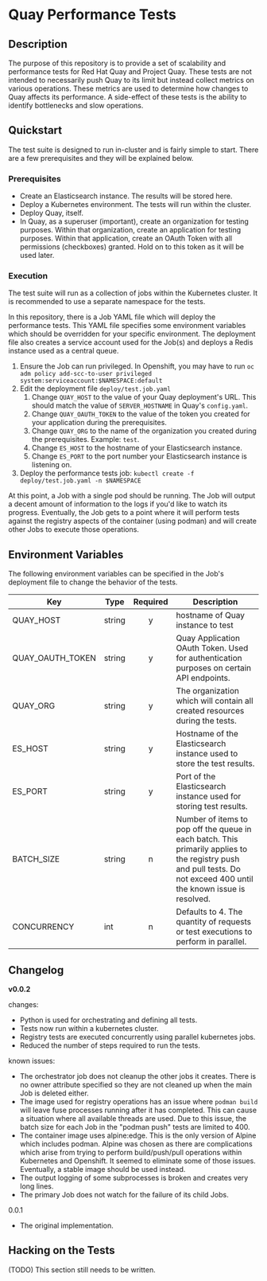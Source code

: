 # Quay Performance Tests

## Description

The purpose of this repository is to provide a set of scalability and
performance tests for Red Hat Quay and Project Quay. These tests are not
intended to necessarily push Quay to its limit but instead collect metrics on
various operations. These metrics are used to determine how changes to Quay
affects its performance. A side-effect of these tests is the ability to
identify bottlenecks and slow operations.

## Quickstart

The test suite is designed to run in-cluster and is fairly simple to start.
There are a few prerequisites and they will be explained below.

### Prerequisites

- Create an Elasticsearch instance. The results will be stored here.
- Deploy a Kubernetes environment. The tests will run within the cluster.
- Deploy Quay, itself.
- In Quay, as a superuser (important), create an organization for testing
  purposes. Within that organization, create an application for testing
  purposes. Within that application, create an OAuth Token with all
  permissions (checkboxes) granted. Hold on to this token as it will be used
  later.

### Execution

The test suite will run as a collection of jobs within the Kubernetes cluster.
It is recommended to use a separate namespace for the tests.

In this repository, there is a Job YAML file which will deploy the performance
tests. This YAML file specifies some environment variables which should be
overridden for your specific environment. The deployment file also creates
a service account used for the Job(s) and deploys a Redis instance used as a
central queue.

1. Ensure the Job can run privileged. In Openshift, you may have to run
   `oc adm policy add-scc-to-user privileged system:serviceaccount:$NAMESPACE:default`
2. Edit the deployment file `deploy/test.job.yaml`
   1. Change `QUAY_HOST` to the value of your Quay deployment's URL. This
      should match the value of `SERVER_HOSTNAME` in Quay's `config.yaml`.
   2. Change `QUAY_OAUTH_TOKEN` to the value of the token you created for
      your application during the prerequisites.
   3. Change `QUAY_ORG` to the name of the organization you created during
      the prerequisites. Example: `test`.
   4. Change `ES_HOST` to the hostname of your Elasticsearch instance.
   5. Change `ES_PORT` to the port number your Elasticsearch instance is
      listening on.
3. Deploy the performance tests job: `kubectl create -f deploy/test.job.yaml -n $NAMESPACE`
   
At this point, a Job with a single pod should be running. The Job will output
a decent amount of information to the logs if you'd like to watch its progress.
Eventually, the Job gets to a point where it will perform tests against the
registry aspects of the container (using podman) and will create other Jobs to
execute those operations.

## Environment Variables

The following environment variables can be specified in the Job's deployment
file to change the behavior of the tests.

| Key | Type | Required | Description |
| --- | ---- | :------: | ----------- |
| QUAY_HOST | string | y | hostname of Quay instance to test |
| QUAY_OAUTH_TOKEN | string | y | Quay Application OAuth Token. Used for authentication purposes on certain API endpoints. |
| QUAY_ORG | string | y | The organization which will contain all created resources during the tests. |
| ES_HOST | string | y | Hostname of the Elasticsearch instance used to store the test results. |
| ES_PORT | string | y | Port of the Elasticsearch instance used for storing test results. |
| BATCH_SIZE | string | n | Number of items to pop off the queue in each batch. This primarily applies to the registry push and pull tests. Do not exceed 400 until the known issue is resolved. |
| CONCURRENCY | int | n | Defaults to 4. The quantity of requests or test executions to perform in parallel. |

## Changelog

**v0.0.2**

changes:

- Python is used for orchestrating and defining all tests.
- Tests now run within a kubernetes cluster.
- Registry tests are executed concurrently using parallel kubernetes jobs.
- Reduced the number of steps required to run the tests.

known issues:

- The orchestrator job does not cleanup the other jobs it creates. There is
  no owner attribute specified so they are not cleaned up when the main Job
  is deleted either.
- The image used for registry operations has an issue where `podman build`
  will leave fuse processes running after it has completed. This can cause a
  situation where all available threads are used. Due to this issue, the batch
  size for each Job in the "podman push" tests are limited to 400.
- The container image uses alpine:edge. This is the only version of Alpine which
  includes podman. Alpine was chosen as there are complications which arise from
  trying to perform build/push/pull operations within Kubernetes and Openshift.
  It seemed to eliminate some of those issues. Eventually, a stable image should
  be used instead.
- The output logging of some subprocesses is broken and creates very long lines.
- The primary Job does not watch for the failure of its child Jobs.

0.0.1

- The original implementation.
  
## Hacking on the Tests

(TODO) This section still needs to be written.